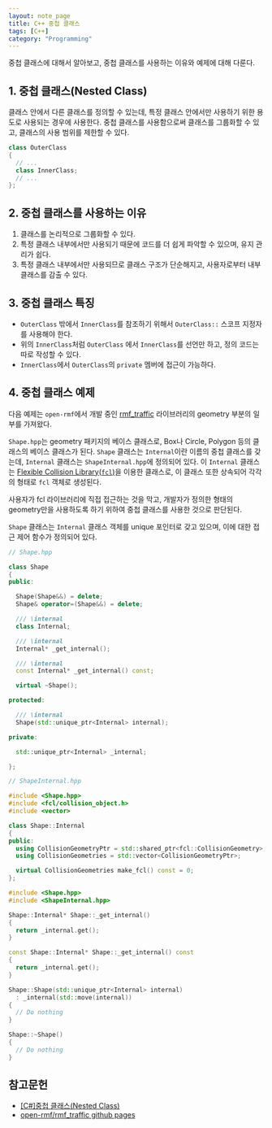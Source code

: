 ```yaml
---
layout: note_page
title: C++ 중첩 클래스
tags: [C++]
category: "Programming"
---
```


중첩 클래스에 대해서 알아보고, 중첩 클래스를 사용하는 이유와 예제에 대해 다룬다.

## 1. 중첩 클래스(Nested Class)

클래스 안에서 다른 클래스를 정의할 수 있는데, 특정 클래스 안에서만 사용하기 위한 용도로 사용되는 경우에 사용한다. 중첩 클래스를 사용함으로써 클래스를 그룹화할 수 있고, 클래스의 사용 범위를 제한할 수 있다.

```cpp
class OuterClass
{
  // ...
  class InnerClass;
  // ...
};
```

## 2. 중첩 클래스를 사용하는 이유

1. 클래스를 논리적으로 그룹화할 수 있다.
2. 특정 클래스 내부에서만 사용되기 때문에 코드를 더 쉽게 파악할 수 있으며, 유지 관리가 쉽다.
3. 특정 클래스 내부에서만 사용되므로 클래스 구조가 단순해지고, 사용자로부터 내부 클래스를 감출 수 있다.

## 3. 중첩 클래스 특징

- `OuterClass` 밖에서 `InnerClass`를 참조하기 위해서 `OuterClass::` 스코프 지정자를 사용해야 한다.
- 위의 `InnerClass`처럼 `OuterClass` 에서 `InnerClass`를 선언만 하고, 정의 코드는 따로 작성할 수 있다.
- `InnerClass`에서 `OuterClass`의 `private` 멤버에 접근이 가능하다.

## 4. 중첩 클래스 예제

다음 예제는 `open-rmf`에서 개발 중인 [rmf_traffic](https://github.com/open-rmf/rmf_traffic) 라이브러리의 geometry 부분의 일부를 가져왔다.

`Shape.hpp`는 geometry 패키지의 베이스 클래스로, Box나 Circle, Polygon 등의 클래스의 베이스 클래스가 된다. `Shape` 클래스는 `Internal`이란 이름의 중첩 클래스를 갖는데, `Internal` 클래스는 `ShapeInternal.hpp`에 정의되어 있다. 이 `Internal` 클래스는 [Flexible Collision Library(`fcl`)](https://github.com/flexible-collision-library/fcl)을 이용한 클래스로, 이 클래스 또한 상속되어 각각의 형태로 `fcl` 객체로 생성된다.

사용자가 fcl 라이브러리에 직접 접근하는 것을 막고, 개발자가 정의한 형태의 geometry만을 사용하도록 하기 위하여 중첩 클래스를 사용한 것으로 판단된다.

`Shape` 클래스는 `Internal` 클래스 객체를 unique 포인터로 갖고 있으며, 이에 대한 접근 제어 함수가 정의되어 있다.

```cpp
// Shape.hpp

class Shape
{
public:

  Shape(Shape&&) = delete;
  Shape& operator=(Shape&&) = delete;

  /// \internal
  class Internal;

  /// \internal
  Internal* _get_internal();

  /// \internal
  const Internal* _get_internal() const;

  virtual ~Shape();

protected:

  /// \internal
  Shape(std::unique_ptr<Internal> internal);

private:

  std::unique_ptr<Internal> _internal;

};
```

```cpp
// ShapeInternal.hpp

#include <Shape.hpp>
#include <fcl/collision_object.h>
#include <vector>

class Shape::Internal
{
public:
  using CollisionGeometryPtr = std::shared_ptr<fcl::CollisionGeometry>;
  using CollisionGeometries = std::vector<CollisionGeometryPtr>;

  virtual CollisionGeometries make_fcl() const = 0;
};
```

```cpp
#include <Shape.hpp>
#include <ShapeInternal.hpp>

Shape::Internal* Shape::_get_internal()
{
  return _internal.get();
}

const Shape::Internal* Shape::_get_internal() const
{
  return _internal.get();
}

Shape::Shape(std::unique_ptr<Internal> internal)
  : _internal(std::move(internal))
{
  // Do nothing
}

Shape::~Shape()
{
  // Do nothing
}
```


## 참고문헌

- [[C#]중첩 클래스(Nested Class)](https://developer-talk.tistory.com/473)
- [open-rmf/rmf_traffic github pages](https://github.com/open-rmf/rmf_traffic)